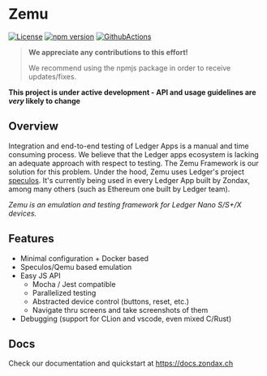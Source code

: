 # Zemu

[![License](https://img.shields.io/badge/License-Apache%202.0-blue.svg)](https://opensource.org/licenses/Apache-2.0)
[![npm version](https://badge.fury.io/js/%40zondax%2Fzemu.svg)](https://badge.fury.io/js/%40zondax%2Fzemu)
[![GithubActions](https://github.com/Zondax/zemu/actions/workflows/main.yml/badge.svg)](https://github.com/Zondax/zemu/blob/main/.github/workflows/main.yml)

> **We appreciate any contributions to this effort!**
>
> We recommend using the npmjs package in order to receive updates/fixes.

**This project is under active development - API and usage guidelines are _very_ likely to change**

## Overview

Integration and end-to-end testing of Ledger Apps is a manual and time consuming process. We believe that the Ledger apps ecosystem is
lacking an adequate approach with respect to testing. The Zemu Framework is our solution for this problem. Under the hood, Zemu uses
Ledger's project [speculos](https://github.com/ledgerHQ/speculos). It's currently being used in every Ledger App built by Zondax, among many
others (such as Ethereum one built by Ledger team).

_Zemu is an emulation and testing framework for Ledger Nano S/S+/X devices._

## Features

- Minimal configuration + Docker based
- Speculos/Qemu based emulation
- Easy JS API
  - Mocha / Jest compatible
  - Parallelized testing
  - Abstracted device control (buttons, reset, etc.)
  - Navigate thru screens and take screenshots of them
- Debugging (support for CLion and vscode, even mixed C/Rust)

## Docs

Check our documentation and quickstart at https://docs.zondax.ch
